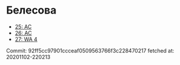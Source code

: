 # Белесова
- [25: AC](25.md)
- [26: AC](26.md)
- [27: WA 4](27.md)

Commit: 92ff5cc97901ccceaf0509563766f3c228470217
 fetched at: 20201102-220213
